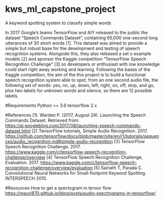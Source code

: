 # kws_ml_capstone_project
A keyword spotting system to classify simple words

In 2017 Google’s teams TensorFlow and AIY released to the public the dataset “Speech Commands Dataset”, containing 65,000 one-second long utterances of 30 short words [1]. This dataset was aimed to provide a simple but robust base for the development and testing of speech recognition systems. Alongside this, they also released a set o example models [2] and sponsor the Kaggle competition “TensorFlow Speech Recognition Challenge” [3] so developers or enthusiast with low knowledge could start right away working and learning.
Following the bases of the Kaggle competition, the aim of the this project is to build a functional speech recognition system able to spot, from an one second audio file, the following set of words: yes, no, up, down, left, right, on, off, stop, and go, plus two labels for unknown words and silence, so there are 12 possible labels.   

#Requirements
    Python >= 3.6
    tensorflow 2.x

#References
[1]. Warden P. (2017, August 24). Launching the Speech Commands Dataset. Retrieved from: https://ai.googleblog.com/2017/08/launching-speech-commands-dataset.html
[2] TensorFlow tutorials, Simple Audio Recognition. 2017.
https://github.com/tensorflow/docs/blob/master/site/en/r1/tutorials/sequences/audio_recognition.md#simple-audio-recognition
[3] TensorFlow Speech Recognition Challenge. 2017. https://www.kaggle.com/c/tensorflow-speech-recognition-challenge/overview
[4] TensorFlow Speech Recognition Challenge, Evaluation. 2017. https://www.kaggle.com/c/tensorflow-speech-recognition-challenge/overview/evaluation
[5] Sainath T, Parada C. Convolutional Neural Networks for Small-footprint Keyword Spotting. INTERSPEECH 2015.


#Resources
    How to get a spectogram in tensor flow
    https://mauri870.github.io/blog/posts/audio-spectrograms-in-tensorflow/